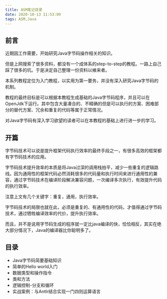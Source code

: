```yaml
---
title: ASM笔记目录
date: 2020-10-13 11:53:09
tags: ASM,Java
---
```


## 前言

近期因工作需要，开始研究Java字节码操作相关的知识。

但是上网搜索了很多资料，都没有一个成体系的step-to-step的教程。一路上自己踩了很多的坑。于是决定自己整理一份资料以飨来者。

本系列教程定位为入门教程，以实用为第一要务，并没有深入研究Java字节码的机制。

教程的最终目标是可以根据本教程生成基础的Java字节码程序，并且可以在OpenJdk下运行。其中包含大量凑合的、不精确的但是可以执行的方案、困难部分的替代方案、冗余和重复的代码等属于正常情况。

对Java字节码有深入学习欲望的读者可以在本教程的基础上进行进一步的学习。

## 开篇

字节码技术可以说是提升框架代码执行效率的最终手段之一，有很多高效的框架都有字节码技术的应用。

字节码技术提升效率的本质是将Java过深的调用栈拍平，减少一些重复的逻辑路线。因为通用性的框架代码必然消耗很多的代码量和执行时间来进行通用性的兼容，通过字节码技术在编译阶段解决兼容问题，一次编译多次执行，有效提升代码的执行效率。

注意上文有几个关键字：重复，通用，执行效率。

字节码技术的局限也就在此，必须是重复的、有通用性的代码，才值得通过字节码技术，通过牺牲编译效率的代价，提升执行效率。

而且，并不是说用字节码生成的程序就一定比java编译的快，恰恰相反，其实在绝大部分情况下，Java的编译器比你聪明多了。

## 目录

- Java字节码简要基础知识
- 简单的Hello world入门
- 数据类型和操作指令
- 类和方法
- 逻辑控制-分支和循环
- 实战案例：与Antlr结合实现一门四则运算语言